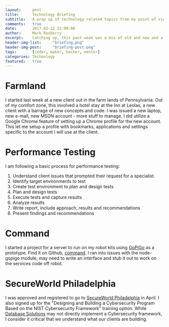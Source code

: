 ```yaml
---
layout:     post
title:      Technology Briefing
subtitle:   A wrap up of technology related topics from my point of view
comments:   true
date:       2017-02-12 22:00:00
author:     Mark Roxberry
excerpt:    Catching up, this past week was a mix of old and new and a new client for the next few weeks.
header-img-list:     "briefing.png"
header-img-post:     "briefing-post.png"
tags:       [coder, maker, hacker, mentor]
categories: Technology
featured:   true
---
```


# Farmland
I started last week at a new client out in the farm lands of Pennsylvania.  Out of my comfort zone, this involved a hotel stay at the Inn at Leolas, a new client with a barrage of new concepts and code.  I was issued a new laptop, new e-mail, new MSDN account - more stuff to manage.  I did utilize a Google Chrome feature of setting up a Chrome profile for the new account.  This let me setup a profile with bookmarks, applications and settings specific to the account I will use at the client.

# Performance Testing
I am following a basic process for performance testing:
1. Understand client issues that prompted their request for a specialist.
1. Identify target environments to test
1. Create test environment to plan and design tests
1. Plan and design tests
1. Execute tests and capture results
1. Analyze results
1. Write report, include approach, results and recommendations
1. Present findings and recommendations

# Command
I started a project for a server to run on my robot kits using [GoPiGo](https://www.dexterindustries.com/gopigo/) as a prototype.  Find it on Github, [command](https://github.com/roxberry/command).  I ran into issues with the node-gopigo module, may need to write an interface and stub it out to work on the services code off robot.

# SecureWorld Philadelphia
I was approved and registered to go to [SecureWorld Philadelphia](http://events.secureworldexpo.com/details/philadelphia-pa-2017/) in April.  I also signed up for the "Designing and Building a Cybersecurity Program Based on the NIST Cybersecurity Framework" training option.  While [Database Solutions](http://www.waveseeker.com/DSI/) may not directly implement a Cybersecurity framework, I consider it critical that we understand what our clients are building.

